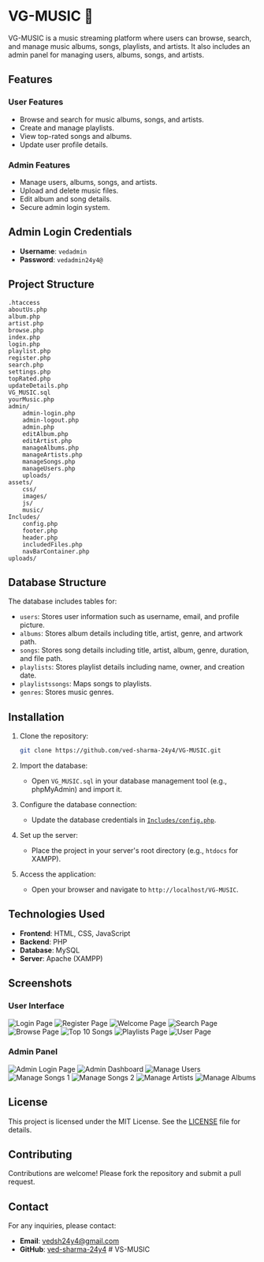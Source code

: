 # VG-MUSIC 🎵

VG-MUSIC is a music streaming platform where users can browse, search, and manage music albums, songs, playlists, and artists. It also includes an admin panel for managing users, albums, songs, and artists.

## Features

### User Features

- Browse and search for music albums, songs, and artists.
- Create and manage playlists.
- View top-rated songs and albums.
- Update user profile details.

### Admin Features

- Manage users, albums, songs, and artists.
- Upload and delete music files.
- Edit album and song details.
- Secure admin login system.

## Admin Login Credentials

- **Username**: `vedadmin`
- **Password**: `vedadmin24y4@`

## Project Structure

```
.htaccess
aboutUs.php
album.php
artist.php
browse.php
index.php
login.php
playlist.php
register.php
search.php
settings.php
topRated.php
updateDetails.php
VG_MUSIC.sql
yourMusic.php
admin/
    admin-login.php
    admin-logout.php
    admin.php
    editAlbum.php
    editArtist.php
    manageAlbums.php
    manageArtists.php
    manageSongs.php
    manageUsers.php
    uploads/
assets/
    css/
    images/
    js/
    music/
Includes/
    config.php
    footer.php
    header.php
    includedFiles.php
    navBarContainer.php
uploads/
```

## Database Structure

The database includes tables for:

- `users`: Stores user information such as username, email, and profile picture.
- `albums`: Stores album details including title, artist, genre, and artwork path.
- `songs`: Stores song details including title, artist, album, genre, duration, and file path.
- `playlists`: Stores playlist details including name, owner, and creation date.
- `playlistssongs`: Maps songs to playlists.
- `genres`: Stores music genres.

## Installation

1. Clone the repository:

   ```bash
   git clone https://github.com/ved-sharma-24y4/VG-MUSIC.git
   ```

2. Import the database:

   - Open `VG_MUSIC.sql` in your database management tool (e.g., phpMyAdmin) and import it.

3. Configure the database connection:

   - Update the database credentials in [`Includes/config.php`](Includes/config.php).

4. Set up the server:

   - Place the project in your server's root directory (e.g., `htdocs` for XAMPP).

5. Access the application:
   - Open your browser and navigate to `http://localhost/VG-MUSIC`.

## Technologies Used

- **Frontend**: HTML, CSS, JavaScript
- **Backend**: PHP
- **Database**: MySQL
- **Server**: Apache (XAMPP)

## Screenshots

### User Interface

![Login Page](assets/images/login-page.png)
![Register Page](assets/images/register-page.png)
![Welcome Page](assets/images/welcome-page.png)
![Search Page](assets/images/search-page.png)
![Browse Page](assets/images/Main-Browse.png)
![Top 10 Songs](assets/images/top-10-songs.png)
![Playlists Page](assets/images/playlists-page.png)
![User Page](assets/images/User-Page.png)

### Admin Panel

![Admin Login Page](assets/images/Admin-Login-Page.png)
![Admin Dashboard](assets/images/Admin-Dashboard.png)
![Manage Users](assets/images/Admin-Manage-Users.png)
![Manage Songs 1](assets/images/Admin-Manage-Songs-1.png)
![Manage Songs 2](assets/images/Admin-Manage-Songs-2.png)
![Manage Artists](assets/images/Admin-Manage-Artists.png)
![Manage Albums](assets/images/Admin-Manage-Albums.png)

## License

This project is licensed under the MIT License. See the [LICENSE](LICENSE.txt) file for details.

## Contributing

Contributions are welcome! Please fork the repository and submit a pull request.

## Contact

For any inquiries, please contact:

- **Email**: vedsh24y4@gmail.com
- **GitHub**: [ved-sharma-24y4](https://github.com/ved-sharma-24y4)
#   V S - M U S I C  
 